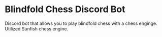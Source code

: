 # Blindfold Chess Discord Bot
Discord bot that allows you to play blindfold chess with a chess enginge. Utilized Sunfish chess engine. 
